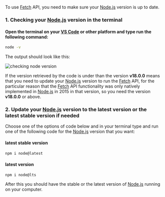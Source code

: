 To use [Fetch](#fetch) API, you need to make sure your [Node.js](#nodejs) version is up to date.

### 1. Checking your [Node.js](#nodejs) version in the terminal

#### Open the terminal on your [VS Code](#vscode) or other platform and type run the following command:

```bash
node -v
```

The output should look like this:

![checking node version](https://cdn.discordapp.com/attachments/1017490530952818758/1091056827799703572/v_-node_in_bash_.png)

If the version retrieved by the code is under than the version **v18.0.0** means that you need to update your [Node.js](#nodejs) version to run the [Fetch](#fetch) API, for the particular reason that the [Fetch](#fetch) API functionality was only natively implemented in [Node.js](#nodejs) in 2015 in that version, so you need the version  **v18.0.0** or above.

### 2. Update your [Node.js](#nodejs) version to the latest version or the latest stable version if needed

Choose one of the options of code below and in your terminal type and run one of the following code for the [Node.js](#nodejs) version that you want:

#### latest stable version

```bash
npm i node@latest
```

#### latest version

```bash
npm i node@lts
```

After this you should have the stable or the latest version of [Node.js](#nodejs) running on your computer.